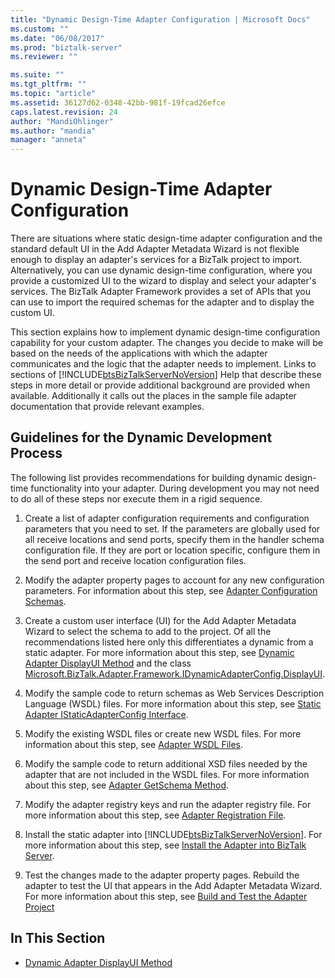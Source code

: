 ```yaml
---
title: "Dynamic Design-Time Adapter Configuration | Microsoft Docs"
ms.custom: ""
ms.date: "06/08/2017"
ms.prod: "biztalk-server"
ms.reviewer: ""

ms.suite: ""
ms.tgt_pltfrm: ""
ms.topic: "article"
ms.assetid: 36127d62-0348-42bb-981f-19fcad26efce
caps.latest.revision: 24
author: "MandiOhlinger"
ms.author: "mandia"
manager: "anneta"
---
```

# Dynamic Design-Time Adapter Configuration
There are situations where static design-time adapter configuration and the standard default UI in the Add Adapter Metadata Wizard is not flexible enough to display an adapter's services for a BizTalk project to import. Alternatively, you can use dynamic design-time configuration, where you provide a customized UI to the wizard to display and select your adapter's services. The BizTalk Adapter Framework provides a set of APIs that you can use to import the required schemas for the adapter and to display the custom UI.  
  
 This section explains how to implement dynamic design-time configuration capability for your custom adapter. The changes you decide to make will be based on the needs of the applications with which the adapter communicates and the logic that the adapter needs to implement. Links to sections of [!INCLUDE[btsBizTalkServerNoVersion](../includes/btsbiztalkservernoversion-md.md)] Help that describe these steps in more detail or provide additional background are provided when available. Additionally it calls out the places in the sample file adapter documentation that provide relevant examples.  
  
## Guidelines for the Dynamic Development Process  
 The following list provides recommendations for building dynamic design-time functionality into your adapter. During development you may not need to do all of these steps nor execute them in a rigid sequence.  
  
1. Create a list of adapter configuration requirements and configuration parameters that you need to set. If the parameters are globally used for all receive locations and send ports, specify them in the handler schema configuration file. If they are port or location specific, configure them in the send port and receive location configuration files.  
  
2. Modify the adapter property pages to account for any new configuration parameters. For information about this step, see [Adapter Configuration Schemas](../core/adapter-configuration-schemas.md).  
  
3. Create a custom user interface (UI) for the Add Adapter Metadata Wizard to select the schema to add to the project. Of all the recommendations listed here only this differentiates a dynamic from a static adapter. For more information about this step, see [Dynamic Adapter DisplayUI Method](../core/dynamic-adapter-displayui-method.md) and the class [Microsoft.BizTalk.Adapter.Framework.IDynamicAdapterConfig.DisplayUI](http://msdn.microsoft.com/library/microsoft.biztalk.adapter.framework.idynamicadapterconfig.displayui.aspx).  
  
4. Modify the sample code to return schemas as Web Services Description Language (WSDL) files. For more information about this step, see [Static Adapter IStaticAdapterConfig Interface](../core/static-adapter-istaticadapterconfig-interface.md).  
  
5. Modify the existing WSDL files or create new WSDL files. For more information about this step, see [Adapter WSDL Files](../core/adapter-wsdl-files.md).  
  
6. Modify the sample code to return additional XSD files needed by the adapter that are not included in the WSDL files. For more information about this step, see [Adapter GetSchema Method](../core/adapter-getschema-method.md).  
  
7. Modify the adapter registry keys and run the adapter registry file. For more information about this step, see [Adapter Registration File](../core/adapter-registration-file.md).  
  
8. Install the static adapter into [!INCLUDE[btsBizTalkServerNoVersion](../includes/btsbiztalkservernoversion-md.md)]. For more information about this step, see [Install the Adapter into BizTalk Server](../core/install-the-adapter-into-biztalk-server.md).  
  
9. Test the changes made to the adapter property pages. Rebuild the adapter to test the UI that appears in the Add Adapter Metadata Wizard. For more information about this step, see [Build and Test the Adapter Project](../core/build-and-test-the-adapter-project.md)  
  
## In This Section  
  
-   [Dynamic Adapter DisplayUI Method](../core/dynamic-adapter-displayui-method.md)